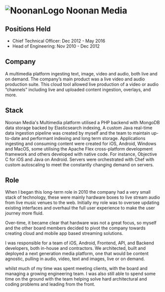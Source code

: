 # ![NoonanLogo](https://pbs.twimg.com/profile_images/712976673646452736/pkf-mwKj_400x400.jpg) Noonan Media

## Positions Held
* Chief Technical Officer: Dec 2012 - May 2016
* Head of Engineering: Nov 2010 - Dec 2012

## Company
A multimedia platform ingesting text, image, video and audio, both live and on demand.
The company’s main product was a live video and audio production suite. This cloud tool allowed live production of a video or audio “channels” including live and uploaded content ingestion, overlays, and more.

## Stack
Noonan Media's Multimedia platform utilised a PHP backend with MongoDB data storage backed by Elasticsearch indexing, A custom Java real-time data ingestion pipeline was created by myself and the team to maintain up-to-date and performant indexing and long term storage.
Applications ingesting and consuming content were created for iOS, Android, Windows and MacOS, some utilising the Apache Flex cross-platform development framework and others developed with native code. For instance, Objective C for iOS and Java on Android.
Servers were orchestrated with Chef with custom autoscaling to meet the constantly changing demand on servers.

## Role
When I began this long-term role in 2010 the company had a very small stack of technology, these were mainly hardware boxes to live stream audio from live music venues to the web. Initially my role was to oversee updating existing interfaces and overhaul the full user experience to make the user journey more fluid.

Over-time, it became clear that hardware was not a great focus, so myself and the other board members decided to pivot the company towards creating cloud and mobile app based streaming solutions.

I was responsible for a team of iOS, Android, Frontend, API, and Backend developers, both in-house and contractors. We architected, built and deployed a next generation media platform, one that would be content agnostic, pulling in audio, video, text and images, live or on demand.

whilst much of my time was spent meeting clients, with the board and managing a growing engineering team. I was also still able to spend some time on the ground with the team helping solve hard architectural and coding problems and leading from the front.
